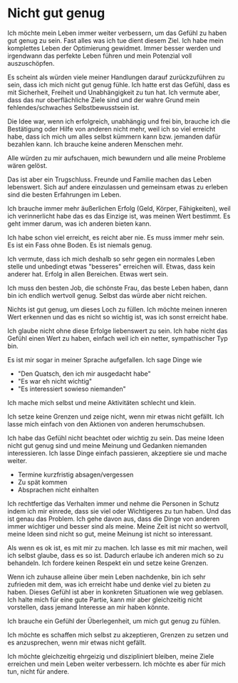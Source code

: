 # Nicht gut genug

Ich möchte mein Leben immer weiter verbessern, um das Gefühl zu haben gut genug zu sein. Fast alles was ich tue dient diesem Ziel. Ich habe mein komplettes Leben der Optimierung gewidmet. Immer besser werden und irgendwann das perfekte Leben führen und mein Potenzial voll auszuschöpfen.

Es scheint als würden viele meiner Handlungen darauf zurückzuführen zu sein, dass ich mich nicht gut genug fühle. Ich hatte erst das Gefühl, dass es mit Sicherheit, Freiheit und Unabhängigkeit zu tun hat. Ich vermute aber, dass das nur oberflächliche Ziele sind und der wahre Grund mein fehlendes/schwaches Selbstbewusstsein ist.

Die Idee war, wenn ich erfolgreich, unabhängig und frei bin, brauche ich die Bestätigung oder Hilfe von anderen nicht mehr, weil ich so viel erreicht habe, dass ich mich um alles selbst kümmern kann bzw. jemanden dafür bezahlen kann. Ich brauche keine anderen Menschen mehr. 

Alle würden zu mir aufschauen, mich bewundern und alle meine Probleme wären gelöst.

Das ist aber ein Trugschluss. Freunde und Familie machen das Leben lebenswert. Sich auf andere einzulassen und gemeinsam etwas zu erleben sind die besten Erfahrungen im Leben.

Ich brauche immer mehr äußerlichen Erfolg (Geld, Körper, Fähigkeiten), weil ich verinnerlicht habe das es das Einzige ist, was meinen Wert bestimmt. Es geht immer darum, was ich anderen bieten kann.

Ich habe schon viel erreicht, es reicht aber nie. Es muss immer mehr sein. Es ist ein Fass ohne Boden. Es ist niemals genug.

Ich vermute, dass ich mich deshalb so sehr gegen ein normales Leben stelle und unbedingt etwas "besseres" erreichen will. Etwas, dass kein anderer hat. Erfolg in allen Bereichen. Etwas wert sein.

Ich muss den besten Job, die schönste Frau, das beste Leben haben, dann bin ich endlich wertvoll genug. Selbst das würde aber nicht reichen.

Nichts ist gut genug, um dieses Loch zu füllen. Ich möchte meinen inneren Wert erkennen und das es nicht so wichtig ist, was ich sonst erreicht habe.

Ich glaube nicht ohne diese Erfolge liebenswert zu sein. Ich habe nicht das Gefühl einen Wert zu haben, einfach weil ich ein netter, sympathischer Typ bin.

Es ist mir sogar in meiner Sprache aufgefallen. Ich sage Dinge wie

- "Den Quatsch, den ich mir ausgedacht habe"
- "Es war eh nicht wichtig"
- "Es interessiert sowieso niemanden"

Ich mache mich selbst und meine Aktivitäten schlecht und klein.

Ich setze keine Grenzen und zeige nicht, wenn mir etwas nicht gefällt. Ich lasse mich einfach von den Aktionen von anderen herumschubsen.

Ich habe das Gefühl nicht beachtet oder wichtig zu sein. Das meine Ideen nicht gut genug sind und meine Meinung und Gedanken niemanden interessieren. Ich lasse Dinge einfach passieren, akzeptiere sie und mache weiter.

- Termine kurzfristig absagen/vergessen
- Zu spät kommen
- Absprachen nicht einhalten

Ich rechtfertige das Verhalten immer und nehme die Personen in Schutz indem ich mir einrede, dass sie viel oder Wichtigeres zu tun haben. Und das ist genau das Problem. Ich gehe davon aus, dass die Dinge von anderen immer wichtiger und besser sind als meine. Meine Zeit ist nicht so wertvoll, meine Ideen sind nicht so gut, meine Meinung ist nicht so interessant. 

Als wenn es ok ist, es mit mir zu machen. Ich lasse es mit mir machen, weil ich selbst glaube, dass es so ist. Dadurch erlaube ich anderen mich so zu behandeln. Ich fordere keinen Respekt ein und setze keine Grenzen.

Wenn ich zuhause alleine über mein Leben nachdenke, bin ich sehr zufrieden mit dem, was ich erreicht habe und denke viel zu bieten zu haben. Dieses Gefühl ist aber in konkreten Situationen wie weg geblasen. Ich halte mich für eine gute Partie, kann mir aber gleichzeitig nicht vorstellen, dass jemand Interesse an mir haben könnte.

Ich brauche ein Gefühl der Überlegenheit, um mich gut genug zu fühlen.

Ich möchte es schaffen mich selbst zu akzeptieren, Grenzen zu setzen und es anzusprechen, wenn mir etwas nicht gefällt.

Ich möchte gleichzeitig ehrgeizig und diszipliniert bleiben, meine Ziele erreichen und mein Leben weiter verbessern. Ich möchte es aber für mich tun, nicht für andere.